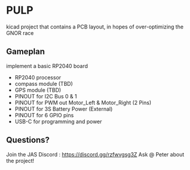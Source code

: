 # PULP

kicad project that contains a PCB layout, in hopes of over-optimizing the GNOR race

## Gameplan

implement a basic RP2040 board

- RP2040 processor
- compass module (TBD)
- GPS module (TBD)
- PINOUT for I2C Bus 0 & 1
- PINOUT for PWM out Motor_Left & Motor_Right (2 Pins)
- PINOUT for 3S Battery Power (External)
- PINOUT for 6 GPIO pins
- USB-C for programming and power

## Questions?

Join the JAS Discord : <https://discord.gg/rzfwvgsg3Z>
Ask @ Peter about the project!
